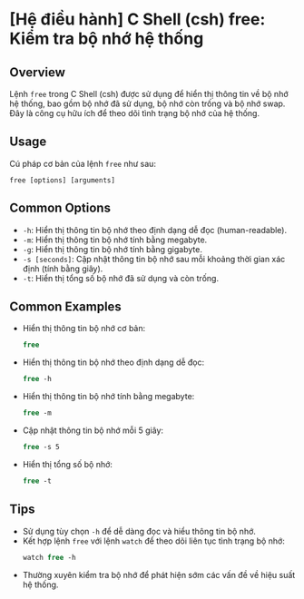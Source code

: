 # [Hệ điều hành] C Shell (csh) free: Kiểm tra bộ nhớ hệ thống

## Overview
Lệnh `free` trong C Shell (csh) được sử dụng để hiển thị thông tin về bộ nhớ hệ thống, bao gồm bộ nhớ đã sử dụng, bộ nhớ còn trống và bộ nhớ swap. Đây là công cụ hữu ích để theo dõi tình trạng bộ nhớ của hệ thống.

## Usage
Cú pháp cơ bản của lệnh `free` như sau:
```
free [options] [arguments]
```

## Common Options
- `-h`: Hiển thị thông tin bộ nhớ theo định dạng dễ đọc (human-readable).
- `-m`: Hiển thị thông tin bộ nhớ tính bằng megabyte.
- `-g`: Hiển thị thông tin bộ nhớ tính bằng gigabyte.
- `-s [seconds]`: Cập nhật thông tin bộ nhớ sau mỗi khoảng thời gian xác định (tính bằng giây).
- `-t`: Hiển thị tổng số bộ nhớ đã sử dụng và còn trống.

## Common Examples
- Hiển thị thông tin bộ nhớ cơ bản:
  ```csh
  free
  ```

- Hiển thị thông tin bộ nhớ theo định dạng dễ đọc:
  ```csh
  free -h
  ```

- Hiển thị thông tin bộ nhớ tính bằng megabyte:
  ```csh
  free -m
  ```

- Cập nhật thông tin bộ nhớ mỗi 5 giây:
  ```csh
  free -s 5
  ```

- Hiển thị tổng số bộ nhớ:
  ```csh
  free -t
  ```

## Tips
- Sử dụng tùy chọn `-h` để dễ dàng đọc và hiểu thông tin bộ nhớ.
- Kết hợp lệnh `free` với lệnh `watch` để theo dõi liên tục tình trạng bộ nhớ:
  ```csh
  watch free -h
  ```
- Thường xuyên kiểm tra bộ nhớ để phát hiện sớm các vấn đề về hiệu suất hệ thống.